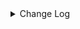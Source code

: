 <details><summary> Change Log </summary>

| Change | Commit | Version |
| --- | --- | --- |
|[Improve][Connector-file]  Add configurable binary chunk size support to BinaryReadStrategy (#9391)|https://github.com/apache/seatunnel/commit/38e87e75a3| dev |
|[Feature][Sink] File support new format: maxwell_json,canal_json,debezium_json  (#9278) (#9336)|https://github.com/apache/seatunnel/commit/a1bfbb20dd| dev |
|[Improve][Connector-V2] Support maxcompute sink writer with timestamp field type (#9234)|https://github.com/apache/seatunnel/commit/a513c495e3| dev |
|[Feature][connector-hive] hive sink connector support overwrite mode #7843 (#7891)|https://github.com/apache/seatunnel/commit/6fafe6f4d3| dev |
|[Fix][connector-file-base] fix parquet int32 convert error (#9142)|https://github.com/apache/seatunnel/commit/e6413c388e|2.3.11|
|[Feature][Checkpoint] Add check script for source/sink state class serialVersionUID missing (#9118)|https://github.com/apache/seatunnel/commit/4f5adeb1c7|2.3.11|
|[Fix][API] Fixed not invoke the `SinkAggregatedCommitter`&#x27;s init method (#9070)|https://github.com/apache/seatunnel/commit/df0d11d632|2.3.11|
|[Bugfix][Csv] Fix csv format delimiter (#9066)|https://github.com/apache/seatunnel/commit/ff5fc129b8|2.3.11|
|[improve] update file connectors config (#9034)|https://github.com/apache/seatunnel/commit/8041d59dc2|2.3.11|
|[Feature][File] Support extract CSV files with different columns in different order (#9064)|https://github.com/apache/seatunnel/commit/74db1cbaac|2.3.11|
|[Improve] Refactor file enumerator to prevent duplicate put split (#8989)|https://github.com/apache/seatunnel/commit/fdf1beae9c|2.3.11|
|[Improve][File] Add row_delimiter options into text file sink (#9017)|https://github.com/apache/seatunnel/commit/92aa855a34|2.3.11|
|Revert &quot; [improve] update localfile connector config&quot; (#9018)|https://github.com/apache/seatunnel/commit/cdc79e13ad|2.3.10|
| [improve] update localfile connector config (#8765)|https://github.com/apache/seatunnel/commit/def369a85f|2.3.10|
|[Fix][File]use common-csv to read csv file (#8919)|https://github.com/apache/seatunnel/commit/3e64a42838|2.3.10|
|[Improve][connector-file-base] Improved multiple table file source allocation algorithm for subtasks (#8878)|https://github.com/apache/seatunnel/commit/44a12cc55c|2.3.10|
|[Fix][Connector-File] Fix conflicting `file_format_type` requirement (#8823)|https://github.com/apache/seatunnel/commit/6e0d630f7c|2.3.10|
|[Feature][Connector-V2] Add `filename_extension` parameter for read/write file (#8769)|https://github.com/apache/seatunnel/commit/78b23c0ef5|2.3.10|
|[Improve][Connector-V2] Improve orc read error message (#8751)|https://github.com/apache/seatunnel/commit/d66d9dc9ce|2.3.10|
|[Improve] restruct connector common options (#8634)|https://github.com/apache/seatunnel/commit/f3499a6eeb|2.3.10|
|[Fix][Connector-V2] User selects csv string pattern (#8572)|https://github.com/apache/seatunnel/commit/227a11f5aa|2.3.10|
|[Fix][Connector-V2] Fix CSV String type write type (#8499)|https://github.com/apache/seatunnel/commit/9268f5a255|2.3.10|
|[Fix][File] Fix Multi-file with binary format synchronization failed (#8546)|https://github.com/apache/seatunnel/commit/6e4ee468a5|2.3.10|
|[Feature][Connector-V2] Support create emtpy file when no data (#8543)|https://github.com/apache/seatunnel/commit/275db78918|2.3.10|
|[Feature][Connector-V2] Support single file mode in file sink (#8518)|https://github.com/apache/seatunnel/commit/e893deed50|2.3.10|
|[Improve][Connector-file-base] Improved file allocation algorithm for subtasks. (#8453)|https://github.com/apache/seatunnel/commit/d61cba233e|2.3.9|
|[Bug] [connector-file] When the data source field is less than the target (Hive) field，it will throw null pointer exception#8150 (#8200)|https://github.com/apache/seatunnel/commit/25b8a02b76|2.3.9|
|[Fix] Set all snappy dependency use one version (#8423)|https://github.com/apache/seatunnel/commit/3ac977c8d3|2.3.9|
|[Improve][Connector][Hive] skip temporary hidden directories (#8402)|https://github.com/apache/seatunnel/commit/9fdedc487e|2.3.9|
|[Feature][Connector-V2] Support use EasyExcel as read excel engine (#8064)|https://github.com/apache/seatunnel/commit/b8e1177fcb|2.3.9|
|[BugFix][Excel] Fix read formulas/number cell value of excel (#8316)|https://github.com/apache/seatunnel/commit/00c5aed1af|2.3.9|
|[Improve][Transform] gz support excel (#8181)|https://github.com/apache/seatunnel/commit/c3ae726ee0|2.3.9|
|[Improve][dist]add shade check rule (#8136)|https://github.com/apache/seatunnel/commit/51ef800016|2.3.9|
|[Feature][File] Support config null format for text file read (#8109)|https://github.com/apache/seatunnel/commit/2dbf02df47|2.3.9|
|[Improve][Excel] Support read blank string &amp; auto type-cast (#8111)|https://github.com/apache/seatunnel/commit/3a54f1253f|2.3.9|
|[Improve][API] Unified tables_configs and table_list (#8100)|https://github.com/apache/seatunnel/commit/84c0b8d660|2.3.9|
|[Feature][Connectors] LocalFile Support reading gz (#8025)|https://github.com/apache/seatunnel/commit/337aa50f08|2.3.9|
|[Fix][Connector-V2] Fix file binary format sync convert directory to file (#7942)|https://github.com/apache/seatunnel/commit/86ae9272c4|2.3.9|
|[Improve][Connector-V2] Change File Read/WriteStrategy `setSeaTunnelRowTypeInfo` to `setCatalogTable` (#7829)|https://github.com/apache/seatunnel/commit/6b5f74e524|2.3.9|
|[Bug] [connectors-v2] The Hadoop Source/Sink fails with Unable to find valid Kerberos Ticket. (#7809)|https://github.com/apache/seatunnel/commit/a8bdea24cc|2.3.9|
|[Fix][Connector-V2] Fix When reading Excel data, string and date type conversion errors (#7796)|https://github.com/apache/seatunnel/commit/749b2fe364|2.3.9|
|[Improve][Connector-V2] Support read archive compress file (#7633)|https://github.com/apache/seatunnel/commit/3f98cd8a16|2.3.8|
|[Improve] Refactor S3FileCatalog and it&#x27;s factory (#7457)|https://github.com/apache/seatunnel/commit/d928e8b113|2.3.8|
|[Feature][Connector-V2][Iceberg] Support Iceberg Kerberos (#7246)|https://github.com/apache/seatunnel/commit/e3001207c8|2.3.8|
|[Feature][Core] Support using upstream table placeholders in sink options and auto replacement (#7131)|https://github.com/apache/seatunnel/commit/c4ca74122c|2.3.6|
|[feature][connector-file-local] add save mode function for localfile (#7080)|https://github.com/apache/seatunnel/commit/7b2f538310|2.3.6|
|[Hotfix][Hive Connector] Fix Hive hdfs-site.xml and hive-site.xml not be load error (#7069)|https://github.com/apache/seatunnel/commit/c23a577f34|2.3.6|
|[Feature][Connector-V2] Add Huawei Cloud OBS connector (#4578)|https://github.com/apache/seatunnel/commit/d266f4db64|2.3.6|
|[Improve][File Connector]Improve xml read code &amp; fix can not use true for a boolean option (#6930)|https://github.com/apache/seatunnel/commit/c13a563994|2.3.6|
|[Improve][Files] Support write fixed/timestamp as int96 of parquet (#6971)|https://github.com/apache/seatunnel/commit/1a48a9c493|2.3.6|
|[Feature][Connector-V2] Supports the transfer of any file (#6826)|https://github.com/apache/seatunnel/commit/c1401787b3|2.3.6|
|[Feature][Doris] Add Doris type converter (#6354)|https://github.com/apache/seatunnel/commit/5189991843|2.3.6|
|[Improve][Connector-v2] The hive connector support multiple filesystem (#6648)|https://github.com/apache/seatunnel/commit/8a4c01fe35|2.3.6|
|[Improve] Improve read with parquet type convert error (#6683)|https://github.com/apache/seatunnel/commit/6c65805699|2.3.5|
|[Hotfix] fix http source can not read yyyy-MM-dd HH:mm:ss format bug &amp; Improve DateTime Utils (#6601)|https://github.com/apache/seatunnel/commit/19888e7969|2.3.5|
|[Bug] Fix OrcWriteStrategy/ParquetWriteStrategy doesn&#x27;t login with kerberos (#6472)|https://github.com/apache/seatunnel/commit/24441c876d|2.3.5|
|[Bug] [formats] Fix fail to parse line when content contains the file delimiter (#6589)|https://github.com/apache/seatunnel/commit/17e29185fa|2.3.5|
|[Improve][Connector-V2] Support read orc with schema config to cast type (#6531)|https://github.com/apache/seatunnel/commit/d1599f8ad9|2.3.5|
|[Chore] Fix `file` spell errors (#6606)|https://github.com/apache/seatunnel/commit/2599d3b736|2.3.5|
|[Feature][Connectors-V2][File]support assign encoding for file source/sink (#6489)|https://github.com/apache/seatunnel/commit/d159fbe086|2.3.5|
|Add support for XML file type to various file connectors such as SFTP, FTP, LocalFile, HdfsFile, and more. (#6327)|https://github.com/apache/seatunnel/commit/ec533ecd9a|2.3.5|
|[Test][E2E] Add thread leak check for connector (#5773)|https://github.com/apache/seatunnel/commit/1f2f3fc5f0|2.3.4|
|Fix HiveMetaStoreProxy#enableKerberos will return true if doesn&#x27;t enable kerberos (#6307)|https://github.com/apache/seatunnel/commit/1dad6f7061|2.3.4|
|[Feature][Connector]add s3file save mode function (#6131)|https://github.com/apache/seatunnel/commit/81c51073bf|2.3.4|
|[bugfix][file-execl] Fix the Issue of Abnormal Data Reading from Excel Files (#5932)|https://github.com/apache/seatunnel/commit/6a2b05a845|2.3.4|
|[Feature][Connectors-v2-file-ftp] FTP source/sink add ftp connection mode (#6077)  (#6099)|https://github.com/apache/seatunnel/commit/f6bcc4d59d|2.3.4|
|Disable HDFSFileSystem cache (#6039)|https://github.com/apache/seatunnel/commit/135c91818e|2.3.4|
|[Feature][OssFile Connector] Make Oss implement source factory and sink factory (#6062)|https://github.com/apache/seatunnel/commit/1a8e9b4554|2.3.4|
|[Improve][Common] Adapt `FILE_OPERATION_FAILED` to `CommonError` (#5928)|https://github.com/apache/seatunnel/commit/b3dc0bbc21|2.3.4|
|[Feature][Connector-V2] Support read .xls excel file (#6066)|https://github.com/apache/seatunnel/commit/43787a3dde|2.3.4|
|Add multiple table file sink to base (#6049)|https://github.com/apache/seatunnel/commit/085e0e5fc3|2.3.4|
|[Refactor][File Connector] Put Multiple Table File API to File Base Module (#6033)|https://github.com/apache/seatunnel/commit/c324d663b4|2.3.4|
|Support using multiple hadoop account (#5903)|https://github.com/apache/seatunnel/commit/d69d88d1aa|2.3.4|
|[Feature][Core] Upgrade flink source translation (#5100)|https://github.com/apache/seatunnel/commit/5aabb14a94|2.3.4|
|[Improve][File] Clean memory buffer of `JsonWriteStrategy` &amp; `ExcelWriteStrategy` (#5925)|https://github.com/apache/seatunnel/commit/7297a4c95c|2.3.4|
|[Bug][Connector][FileBase]Parquet reader parsing array type exception. (#4457)|https://github.com/apache/seatunnel/commit/5c6b11329c|2.3.4|
|[Improve]Change System.out.println to log output. (#5912)|https://github.com/apache/seatunnel/commit/bbedb07a9c|2.3.4|
|[Feature] LocalFileSource support multiple table|https://github.com/apache/seatunnel/commit/72be6663ad|2.3.4|
|[Improve][Common] Introduce new error define rule (#5793)|https://github.com/apache/seatunnel/commit/9d1b2582b2|2.3.4|
|[Improve] Remove use `SeaTunnelSink::getConsumedType` method and mark it as deprecated (#5755)|https://github.com/apache/seatunnel/commit/8de7408100|2.3.4|
|[Improve][connector-file] unifiy option between file source/sink and update document (#5680)|https://github.com/apache/seatunnel/commit/8d87cf8fc4|2.3.4|
|[Improve][LocalFile] parquet use system timezone (#5605)|https://github.com/apache/seatunnel/commit/b3e13513ac|2.3.4|
|[Bugfix][Connector-v2] fix file sink `isPartitionFieldWriteInFile` occurred exception when no columns are given (#5508)|https://github.com/apache/seatunnel/commit/9fb5499295|2.3.4|
|[Feature] Support `LZO` compress on File Read (#5083)|https://github.com/apache/seatunnel/commit/a4a1901096|2.3.4|
|[Feature][Connector-V2][File] Support read empty directory (#5591)|https://github.com/apache/seatunnel/commit/1f58f224a0|2.3.4|
|[Hotfix][File-Connector] Fix WriteStrategy parallel writing thread unsafe issue (#5546)|https://github.com/apache/seatunnel/commit/1177d02d55|2.3.4|
|[Feature] [File Connector] Supports writing column names when the output type is file (CSV) (#5459)|https://github.com/apache/seatunnel/commit/f73b37291e|2.3.4|
|Revert &quot;[fix][hive-source][bug] fix An error occurred reading an empty directory (#5427)&quot; (#5487)|https://github.com/apache/seatunnel/commit/093901068e|2.3.4|
|[fix][hive-source][bug] fix An error occurred reading an empty directory (#5427)|https://github.com/apache/seatunnel/commit/de7b86a5dd|2.3.4|
|[Improve][CheckStyle] Remove useless &#x27;SuppressWarnings&#x27; annotation of checkstyle. (#5260)|https://github.com/apache/seatunnel/commit/51c0d709ba|2.3.4|
|[Hotfix] Fix com.google.common.base.Preconditions to seatunnel shade one (#5284)|https://github.com/apache/seatunnel/commit/ed5eadcf73|2.3.3|
|[Feature][Connector V2][File] Add config of &#x27;file_filter_pattern&#x27;, which used for filtering files. (#5153)|https://github.com/apache/seatunnel/commit/a3c13e59eb|2.3.3|
|[bugfix] [File Base] Fix Hadoop Kerberos authentication related issues. (#5171)|https://github.com/apache/seatunnel/commit/2a85525f4c|2.3.3|
|[Feature][Connector-V2][File] Add cos source&amp;sink (#4979)|https://github.com/apache/seatunnel/commit/1f94676436|2.3.3|
|[Improve][Connector[File] Optimize files commit order (#5045)|https://github.com/apache/seatunnel/commit/1e18a8c530|2.3.3|
|[Feature][E2E][FtpFile] add ftp file e2e test case (#4647)|https://github.com/apache/seatunnel/commit/b1b1f5e7e0|2.3.3|
|[Bugfix] [Connector-V2] [File] Fix read temp file (#4876)|https://github.com/apache/seatunnel/commit/5e03d22d6c|2.3.2|
| [Feature][ConnectorV2]add file excel sink and source (#4164)|https://github.com/apache/seatunnel/commit/e3b97ae5d2|2.3.2|
|Change file type to file_format_type in file source/sink (#4249)|https://github.com/apache/seatunnel/commit/973a2fae3c|2.3.1|
|[improve][zeta] fix zeta bugs|https://github.com/apache/seatunnel/commit/3a82e8b39f|2.3.1|
|[chore] Code format with spotless plugin.|https://github.com/apache/seatunnel/commit/291214ad6f|2.3.1|
|Merge branch &#x27;dev&#x27; into merge/cdc|https://github.com/apache/seatunnel/commit/4324ee1912|2.3.1|
|[Improve][Project] Code format with spotless plugin.|https://github.com/apache/seatunnel/commit/423b583038|2.3.1|
|[improve][api] Refactoring schema parse (#4157)|https://github.com/apache/seatunnel/commit/b2f573a13e|2.3.1|
|[Imprve][Connector-V2][Hive] Support read text table &amp; Column projection (#4105)|https://github.com/apache/seatunnel/commit/717620f542|2.3.1|
|[Improve][build] Give the maven module a human readable name (#4114)|https://github.com/apache/seatunnel/commit/d7cd601051|2.3.1|
|[Improve][Project] Code format with spotless plugin. (#4101)|https://github.com/apache/seatunnel/commit/a2ab166561|2.3.1|
|[Improve][Connector-V2][Hive] Support assign partitions (#3842)|https://github.com/apache/seatunnel/commit/6a4a850b4c|2.3.1|
|[Bug][Connectors] Text And Json WriteStrategy lost the sinkColumnsIndexInRow (#3863)|https://github.com/apache/seatunnel/commit/7b5f6f1bc2|2.3.1|
|[Feature][Connector-V2][File] Support compress (#3899)|https://github.com/apache/seatunnel/commit/55602f6b1c|2.3.1|
|[Feature][Connector-V2][File] Allow the user to set the row delimiter as an empty string (#3854)|https://github.com/apache/seatunnel/commit/84508fcb65|2.3.1|
|[Feature][Connector-V2] Support kerberos in hive and hdfs file connector (#3840)|https://github.com/apache/seatunnel/commit/055ad9d836|2.3.1|
|[Feature][Connector-V2][File] Support skip number when reading text csv files (#3900)|https://github.com/apache/seatunnel/commit/243b6a6b23|2.3.1|
|[Feature][API &amp; Connector &amp; Doc] add parallelism and column projection interface (#3829)|https://github.com/apache/seatunnel/commit/b9164b8ba1|2.3.1|
|[Improve][Connector-V2][File] Improve file connector option rule and document (#3812)|https://github.com/apache/seatunnel/commit/bd76077669|2.3.1|
|[Improve][Connector-V2][File] File Connector add lzo compression way. (#3782)|https://github.com/apache/seatunnel/commit/8875d02589|2.3.1|
|[Improve][Connector-V2] The log outputs detailed exception stack information (#3805)|https://github.com/apache/seatunnel/commit/d0c6217f27|2.3.1|
|fix file source connector option rule bug (#3804)|https://github.com/apache/seatunnel/commit/cab42f6eb1|2.3.1|
|[Feature][Shade] Add seatunnel hadoop3 uber (#3755)|https://github.com/apache/seatunnel/commit/5a024bdf8f|2.3.0|
|[Improve][Connector-V2][HDFS] Support setting hdfs-site.xml (#3778)|https://github.com/apache/seatunnel/commit/c8d59ecac1|2.3.0|
|[Feature][Connector-V2][File] Optimize filesystem utils (#3749)|https://github.com/apache/seatunnel/commit/ac4e880fb5|2.3.0|
|[Improve] [Connector-V2] Fix Kafka sink can&#x27;t run EXACTLY_ONCE semantics (#3724)|https://github.com/apache/seatunnel/commit/5e3f196e29|2.3.0|
|[Connector-V2] [File] Fix bug data file name will duplicate when use SeaTunnel Engine (#3717)|https://github.com/apache/seatunnel/commit/c96c53004f|2.3.0|
|[Hotfix][Connector-V2][File] Fix file sink connector npe (#3706)|https://github.com/apache/seatunnel/commit/a662a88fdc|2.3.0|
|[Feature][Connector-V2][Oss jindo] Add oss jindo source &amp; sink connector (#3456)|https://github.com/apache/seatunnel/commit/2507372311|2.3.0|
|[Improve][Connector-V2][File] Support split file based on batch size (#3625)|https://github.com/apache/seatunnel/commit/f39e3a531d|2.3.0|
|[Improve][Connector-V2][File] Unified excetion for file source &amp; sink connectors (#3525)|https://github.com/apache/seatunnel/commit/031e8e263c|2.3.0|
|[Hotfix][Connector-V2][Hive] Fix npe of getting file system (#3506)|https://github.com/apache/seatunnel/commit/e1fc3d1b01|2.3.0|
|[Improve][core-v1][seatunnel-core-base] remove seatunnel-core-base (#3480)|https://github.com/apache/seatunnel/commit/d6e6a02a36|2.3.0|
|[Feature][Connector-V2][File] Add option and factory for file connectors (#3375)|https://github.com/apache/seatunnel/commit/db286e8631|2.3.0|
|[Improve][Connector-V2][File] Improve code structure (#3238)|https://github.com/apache/seatunnel/commit/dd5c353881|2.3.0|
|[Hotfix][Connector-V2][Hive] Fix the bug that when write data to hive throws NullPointerException (#3258)|https://github.com/apache/seatunnel/commit/777bf6b42e|2.3.0|
|[Bug]add 3node worker done test and fix some bug (#3115)|https://github.com/apache/seatunnel/commit/bc852a4dff|2.3.0|
|[Feature][Connector-V2][SFTP] Add SFTP file source &amp; sink connector (#3006)|https://github.com/apache/seatunnel/commit/9e496383b8|2.3.0|
|[Feature][Connector-V2][S3] Add S3 file source &amp; sink connector (#3119)|https://github.com/apache/seatunnel/commit/f27d68ca9c|2.3.0-beta|
|[Feature][Connector-V2][File] Fix filesystem get error (#3117)|https://github.com/apache/seatunnel/commit/7404c180de|2.3.0-beta|
|[Improve][Connector-v2][file] Reuse array type container when read row data (#3123)|https://github.com/apache/seatunnel/commit/da0646ac6d|2.3.0-beta|
|[Hotfix][Connector-V2][File] Fix ParquetReadStrategy get NPE (#3122)|https://github.com/apache/seatunnel/commit/ba99de08c8|2.3.0-beta|
|[hotfix][engine] Add master node switch test and fix bug (#3082)|https://github.com/apache/seatunnel/commit/608be51bc4|2.3.0-beta|
|[Improve][Connector-V2][File] Support parse field from file path (#2985)|https://github.com/apache/seatunnel/commit/0bc12085c2|2.3.0-beta|
|[hotfix][connector][file] Solved the bug of can not parse &#x27;\t&#x27; as delimiter from config file (#3083)|https://github.com/apache/seatunnel/commit/bfde596754|2.3.0-beta|
|unify `flatten-maven-plugin` version (#3078)|https://github.com/apache/seatunnel/commit/ed743fddcc|2.3.0-beta|
|[Improve][Connector-V2] Improve text write (#2971)|https://github.com/apache/seatunnel/commit/0ecd7906c2|2.3.0-beta|
|[Improve][connector][file] Support user-defined schema for reading text file (#2976)|https://github.com/apache/seatunnel/commit/1c05ee0d7e|2.3.0-beta|
|[Bug][Connector-V2][File] Fix the bug of incorrect path in windows environment (#2980)|https://github.com/apache/seatunnel/commit/2e16161865|2.3.0-beta|
|[Improve][Connector] Improve write parquet (#2943)|https://github.com/apache/seatunnel/commit/8fd966394b|2.3.0-beta|
|[Improve][all] change Log to @Slf4j (#3001)|https://github.com/apache/seatunnel/commit/6016100f12|2.3.0-beta|
|[Bug][connector-file-base] Fix source split assigning reader to negative number (#2921)|https://github.com/apache/seatunnel/commit/0b5a2852fb|2.3.0-beta|
|[Improve][Connector-V2] Improve orc write strategy to support all data types (#2860)|https://github.com/apache/seatunnel/commit/4d048cc23e|2.3.0-beta|
|[Fix] [Connector-V2-File] Fix file connector bug (#2858)|https://github.com/apache/seatunnel/commit/e0459bbab6|2.2.0-beta|
|[Fix][Connector-V2] Fix HiveSource Connector read orc table error (#2845)|https://github.com/apache/seatunnel/commit/61720306e7|2.2.0-beta|
|[Improve][Connector-V2] Improve read parquet (#2841)|https://github.com/apache/seatunnel/commit/e19bc82f9b|2.2.0-beta|
|[Imporve][Connector-V2] Refactor ftp sink &amp; Add ftp file source (#2774)|https://github.com/apache/seatunnel/commit/4aacbcdd1f|2.2.0-beta|
|[Bug] [Connector-V2] Fix hive source connector parallelism not work (#2823)|https://github.com/apache/seatunnel/commit/9f21d4c769|2.2.0-beta|
|[Improve][Connector-V2] Imporve orc read strategy (#2747)|https://github.com/apache/seatunnel/commit/af34beda37|2.2.0-beta|
|[DEV][Api] Replace SeaTunnelContext with JobContext and remove singleton pattern (#2706)|https://github.com/apache/seatunnel/commit/cbf82f755c|2.2.0-beta|
|[Improve][build] Improved scope of maven-shade-plugin (#2665)|https://github.com/apache/seatunnel/commit/93bc8bd116|2.2.0-beta|
|[Feature][Connector-V2] Add oss sink (#2629)|https://github.com/apache/seatunnel/commit/bb2ad40487|2.2.0-beta|
|[#2606]Dependency management split (#2630)|https://github.com/apache/seatunnel/commit/fc047be69b|2.2.0-beta|
|[Improve][Connector-V2] Refactor the structure of file sink to reduce redundant codes (#2555)|https://github.com/apache/seatunnel/commit/6315092930|2.2.0-beta|
|[Feature][Connector-V2] Add oss source connector (#2467)|https://github.com/apache/seatunnel/commit/712b77744e|2.2.0-beta|
|[Feature][File connector] Support ftp file sink (#2483)|https://github.com/apache/seatunnel/commit/a87e5de80a|2.2.0-beta|
|[Feature][Connector-V2] Add hdfs file json support (#2451)|https://github.com/apache/seatunnel/commit/84f6b17c15|2.2.0-beta|
|[Feature][Connector-V2] Add base source connector code for connector-file-base (#2399)|https://github.com/apache/seatunnel/commit/1829ddc662|2.2.0-beta|
|[Improve][Connector-V2] Refactor the package of local file connector (#2403)|https://github.com/apache/seatunnel/commit/a538daed5c|2.2.0-beta|
|[Feature][Connector-V2] Add json file sink &amp; json format (#2385)|https://github.com/apache/seatunnel/commit/dd68c06b0a|2.2.0-beta|
|[Bug][Connector-V2] Fix the bug that file connector release resources multi times (#2379)|https://github.com/apache/seatunnel/commit/58c64aab2a|2.2.0-beta|
|[Improve][Connector-V2] Optimize the code structure (#2380)|https://github.com/apache/seatunnel/commit/7376ec7ab1|2.2.0-beta|
|[Feature][Connector-V2] Support orc file format in file connector (#2369)|https://github.com/apache/seatunnel/commit/f44fe1e033|2.2.0-beta|
|[improve][UT] Upgrade junit to 5.+ (#2305)|https://github.com/apache/seatunnel/commit/362319ff3e|2.2.0-beta|
|Replace plain string with constants (#2308)|https://github.com/apache/seatunnel/commit/3c0415e56e|2.2.0-beta|
|[Connector-V2] Add parquet writer in file connector (#2273)|https://github.com/apache/seatunnel/commit/c95cc72cfa|2.2.0-beta|
|[Connector-V2] Add Hive sink connector v2 (#2158)|https://github.com/apache/seatunnel/commit/23ad4ee735|2.2.0-beta|
|[Connector-V2] Add File Sink Connector (#2117)|https://github.com/apache/seatunnel/commit/e2283da64f|2.2.0-beta|

</details>
